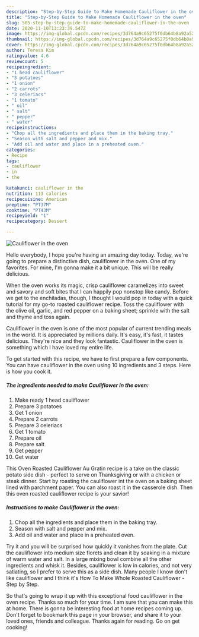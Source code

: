 ```yaml
---
description: "Step-by-Step Guide to Make Homemade Cauliflower in the oven"
title: "Step-by-Step Guide to Make Homemade Cauliflower in the oven"
slug: 505-step-by-step-guide-to-make-homemade-cauliflower-in-the-oven
date: 2020-11-10T13:23:39.547Z
image: https://img-global.cpcdn.com/recipes/3d764a9c65275f0db64b8a92a52ac74e/751x532cq70/cauliflower-in-the-oven-recipe-main-photo.jpg
thumbnail: https://img-global.cpcdn.com/recipes/3d764a9c65275f0db64b8a92a52ac74e/751x532cq70/cauliflower-in-the-oven-recipe-main-photo.jpg
cover: https://img-global.cpcdn.com/recipes/3d764a9c65275f0db64b8a92a52ac74e/751x532cq70/cauliflower-in-the-oven-recipe-main-photo.jpg
author: Teresa Kim
ratingvalue: 4.6
reviewcount: 5
recipeingredient:
- "1 head cauliflower"
- "3 potatoes"
- "1 onion"
- "2 carrots"
- "3 celeriacs"
- "1 tomato"
- " oil"
- " salt"
- " pepper"
- " water"
recipeinstructions:
- "Chop all the ingredients and place them in the baking tray."
- "Season with salt and pepper and mix."
- "Add oil and water and place in a preheated oven."
categories:
- Recipe
tags:
- cauliflower
- in
- the

katakunci: cauliflower in the 
nutrition: 113 calories
recipecuisine: American
preptime: "PT37M"
cooktime: "PT43M"
recipeyield: "1"
recipecategory: Dessert

---
```



![Cauliflower in the oven](https://img-global.cpcdn.com/recipes/3d764a9c65275f0db64b8a92a52ac74e/751x532cq70/cauliflower-in-the-oven-recipe-main-photo.jpg)

Hello everybody, I hope you're having an amazing day today. Today, we're going to prepare a distinctive dish, cauliflower in the oven. One of my favorites. For mine, I'm gonna make it a bit unique. This will be really delicious.

When the oven works its magic, crisp cauliflower caramelizes into sweet and savory and soft bites that I can happily pop nonstop like candy. Before we get to the enchiladas, though, I thought I would pop in today with a quick tutorial for my go-to roasted cauliflower recipe. Toss the cauliflower with the olive oil, garlic, and red pepper on a baking sheet; sprinkle with the salt and thyme and toss again.

Cauliflower in the oven is one of the most popular of current trending meals in the world. It is appreciated by millions daily. It's easy, it's fast, it tastes delicious. They're nice and they look fantastic. Cauliflower in the oven is something which I have loved my entire life.


To get started with this recipe, we have to first prepare a few components. You can have cauliflower in the oven using 10 ingredients and 3 steps. Here is how you cook it.

<!--inarticleads1-->

##### The ingredients needed to make Cauliflower in the oven:

1. Make ready 1 head cauliflower
1. Prepare 3 potatoes
1. Get 1 onion
1. Prepare 2 carrots
1. Prepare 3 celeriacs
1. Get 1 tomato
1. Prepare  oil
1. Prepare  salt
1. Get  pepper
1. Get  water


This Oven Roasted Cauliflower Au Gratin recipe is a take on the classic potato side dish - perfect to serve on Thanksgiving or with a chicken or steak dinner. Start by roasting the cauliflower int the oven on a baking sheet lined with parchment paper. You can also roast it in the casserole dish. Then this oven roasted cauliflower recipe is your savior! 

<!--inarticleads2-->

##### Instructions to make Cauliflower in the oven:

1. Chop all the ingredients and place them in the baking tray.
1. Season with salt and pepper and mix.
1. Add oil and water and place in a preheated oven.


Try it and you will be surprised how quickly it vanishes from the plate. Cut the cauliflower into medium size florets and clean it by soaking in a mixture of warm water and salt. In a large mixing bowl combine all the other ingredients and whisk it. Besides, cauliflower is low in calories, and not very satiating, so I prefer to serve this as a side dish. Many people I know don&#39;t like cauliflower and I think it&#39;s How To Make Whole Roasted Cauliflower - Step by Step. 

So that's going to wrap it up with this exceptional food cauliflower in the oven recipe. Thanks so much for your time. I am sure that you can make this at home. There is gonna be interesting food at home recipes coming up. Don't forget to bookmark this page in your browser, and share it to your loved ones, friends and colleague. Thanks again for reading. Go on get cooking!
